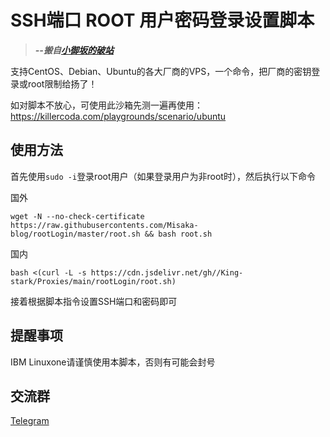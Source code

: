 # SSH端口  ROOT 用户密码登录设置脚本
> ***--搬自[小御坂的破站](https://github.com/Misaka-blog/rootLogin)***

支持CentOS、Debian、Ubuntu的各大厂商的VPS，一个命令，把厂商的密钥登录或root限制给扬了！

如对脚本不放心，可使用此沙箱先测一遍再使用：</br>
https://killercoda.com/playgrounds/scenario/ubuntu

## 使用方法

首先使用`sudo -i`登录root用户（如果登录用户为非root时），然后执行以下命令

国外
```shell
wget -N --no-check-certificate https://raw.githubusercontents.com/Misaka-blog/rootLogin/master/root.sh && bash root.sh
```
国内
```shell
bash <(curl -L -s https://cdn.jsdelivr.net/gh//King-stark/Proxies/main/rootLogin/root.sh)
```

接着根据脚本指令设置SSH端口和密码即可

## 提醒事项
IBM Linuxone请谨慎使用本脚本，否则有可能会封号

## 交流群 
[Telegram](https://t.me/misakanetcn)
